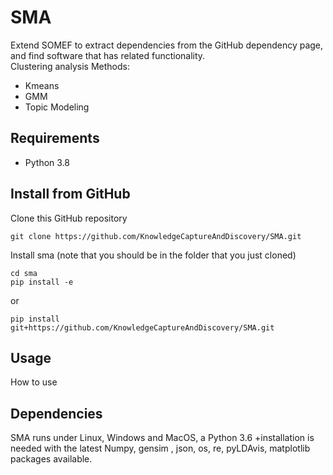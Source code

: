 # SMA
Extend SOMEF to extract dependencies from the GitHub dependency page, and find software that has related functionality.        
Clustering analysis Methods:
* Kmeans
* GMM
* Topic Modeling

## Requirements

- Python 3.8


## Install from GitHub

Clone this GitHub repository

```
git clone https://github.com/KnowledgeCaptureAndDiscovery/SMA.git
```

Install sma (note that you should be in the folder that you just cloned)

```
cd sma
pip install -e
```

or
```
pip install git+https://github.com/KnowledgeCaptureAndDiscovery/SMA.git
```

## Usage 
How to use

## Dependencies

SMA runs under Linux, Windows and MacOS, a Python 3.6 +installation is needed with the latest Numpy, gensim , json, os, re, pyLDAvis, matplotlib packages available.


